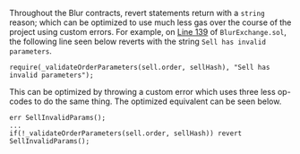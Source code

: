 Throughout the Blur contracts, revert statements return with a `string` reason; which can be optimized to use much less gas over the course of the project using custom errors. For example, on [Line 139](https://github.com/code-423n4/2022-10-blur/blob/2fdaa6e13b544c8c11d1c022a575f16c3a72e3bf/contracts/BlurExchange.sol#L139) of `BlurExchange.sol`, the following line seen below reverts with the string `Sell has invalid parameters`.
```
require(_validateOrderParameters(sell.order, sellHash), "Sell has invalid parameters");
```
This can be optimized by throwing a custom error which uses three less op-codes to do the same thing. The optimized equivalent can be seen below.
```
err SellInvalidParams();
...
if(!_validateOrderParameters(sell.order, sellHash)) revert SellInvalidParams();
```